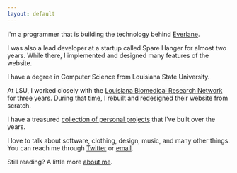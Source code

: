```yaml
---
layout: default
---
```


I'm a programmer that is building the technology behind [Everlane][everlane].

I was also a lead developer at a startup called Spare Hanger for almost two years. While there, I implemented and designed many features of the website.

I have a degree in Computer Science from Louisiana State University.

At LSU, I worked closely with the [Louisiana Biomedical Research Network][lbrn] for three years. During that time, I rebuilt and redesigned their website from scratch.

I have a treasured [collection of personal projects][projects] that I've built over the years.

I love to talk about software, clothing, design, music, and many other things. You can reach me through [Twitter][twitter] or [email][email].

Still reading? A little more [about me][about].

[everlane]: http://everlane.com
[lbrn]: http://lbrn.lsu.edu
[twitter]: http://twitter.com/taylorlapeyre
[email]: mailto:taylorlapeyre@gmail.com
[about]: /about
[projects]: /projects
